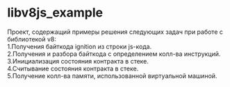 # libv8js_example
Проект, содержащий примеры решения следующих задач при работе с библиотекой v8:<br/>
	1.Получения байткода ignition из строки js-кода.<br/>
	2.Получения и разбора байткода с определением колл-ва инструкций.<br/>
	3.Инициализация состояния контракта в стеке.<br/>
	4.Считывание состояния контракта в стеке.<br/>
	5.Получение колл-ва памяти, использованной виртуальной машиной.<br/>
